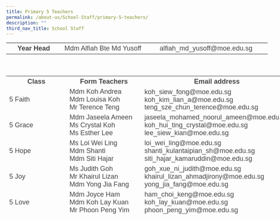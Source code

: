 ```yaml
---
title: Primary 5 Teachers
permalink: /about-us/School-Staff/primary-5-teachers/
description: ""
third_nav_title: School Staff
---
```

<table style="width: 699px; height: 73px;" class="iveo_table ives_tab_simple ive_eobj_center">

<tbody>

<tr>

<th style="width: 146px;"><font color="#444444" face="arial, sans-serif" size="4">Year Head</font></th>

<th style="width: 229px;"><span style="font-weight: normal;"><font color="#444444" face="arial, sans-serif" size="4">Mdm Alfiah&nbsp;Bte Md Yusoff</font></span></th>

<th style="width: 325px;"><font color="#444444" face="arial, sans-serif" size="4"><span style="font-weight: normal;">alfiah_md_yusoff@moe.edu.sg</span></font></th>

</tr>

</tbody>

</table>

<font size="4" face="arial, sans-serif"><span style="line-height: 107%;" lang="EN-SG"></span></font>

<table style="width: 797.312px; height: 370px;" class="ive_eobj_center iveo_table ives_tab_simple">

<tbody>

<tr>

<th style="width: 100px;"><font color="#444444" face="arial, sans-serif" size="4">Class</font></th>

<th style="width: 304px;"><font color="#444444" face="arial, sans-serif" size="4">Form Teachers</font></th>

<th style="width: 393px;"><font color="#444444" face="arial, sans-serif" size="4">Email address</font></th>

</tr>

<tr>

<td><font color="#444444" face="arial, sans-serif" size="4">5 Faith</font></td>

<td><font color="#444444" size="4" face="arial, sans-serif">Mdm Koh Andrea <br> <span style="line-height: 19.26px; line-height: 19.26px;" lang="EN-SG"></span><span style="" class="" lang="EN-SG"></span>Mdm Louisa Koh<br>Mr Terence Teng<span style="" class="" lang="EN-SG"></span></font></td>

<td><font color="#444444" size="4" face="arial, sans-serif">koh_siew_fong@moe.edu.sg koh_kim_lian_a@moe.edu.sg<span style="line-height: 107%;" lang="EN-SG"><br>teng_sze_chun_terence@moe.edu.sg</span><span style="line-height: 107%;" lang="EN-SG"></span></font></td>

</tr>

<tr>

<td><font color="#444444" face="arial, sans-serif" size="4">5 Grace</font></td>

<td><font color="#444444" size="4" face="arial, sans-serif">Mdm Jaseela Ameen <br>Ms Crystal Koh<br> Ms Esther Lee</font></td>

<td><font color="#444444" size="4" face="arial, sans-serif">jaseela_mohamed_noorul_ameen@moe.edu.sg koh_hui_ting_crystal@moe.edu.sg<br>lee_siew_kian@moe.edu.sg<span style="line-height: 107%;" lang="EN-SG"></span></font></td>

</tr>

<tr>

<td><font color="#444444" face="arial, sans-serif" size="4">5 Hope</font></td>

<td><font color="#444444" size="4" face="arial, sans-serif">Ms Loi Wei Ling<br>Mdm Shanti <br>Mdm Siti Hajar<span class="" lang="EN-SG"></span></font></td>

<td><font color="#444444" size="4" face="arial, sans-serif">loi_wei_ling@moe.edu.sg<br>shanti_kulantaipian_sh@moe.edu.sg siti_hajar_kamaruddin@moe.edu.sg</font></td>

</tr>

<tr>

<td><font color="#444444" face="arial, sans-serif" size="4">5 Joy</font></td>

<td><font color="#444444" size="4" face="arial, sans-serif">Ms Judith Goh<br> Mr Khairul Lizan<br>Mdm Yong Jia Fang</font></td>

<td><font color="#444444"><font size="4" face="arial, sans-serif">goh_xue_ni_judith@moe.edu.sg</font> <font face="arial, sans-serif" size="4">khairul_lizan_ahmadjirony@moe.edu.sg<br>yong_jia_fang@moe.edu.sg</font></font></td>

</tr>

<tr>

<td><font color="#444444" face="arial, sans-serif" size="4">5 Love</font></td>

<td><font color="#444444" size="4" face="arial, sans-serif"><span style="line-height: 107%;" lang="EN-SG"></span><span class="" lang="EN-SG"></span><span class="" lang="EN-SG"><span class="" lang="EN-SG">Mdm Joyce Ham<br>Mdm Koh Lay Kuan<br>Mr Phoon Peng Yim</span></span></font></td>

<td><font color="#444444" face="arial, sans-serif" size="4"><span style="line-height: 107%;" lang="EN-SG"></span>ham_choi_keng@moe.edu.sg<br>koh_lay_kuan@moe.edu.sg<br>phoon_peng_yim@moe.edu.sg</font></td>

</tr>

<tr>

<td><font color="#444444" face="arial, sans-serif" size="4">5 Patience</font></td>

<td><font color="#444444" size="4" face="arial, sans-serif"><span style="line-height: 107%;" lang="EN-SG"></span><span class="" lang="EN-SG">Mdm Idayu Dewi<br>Mdm Illi Sakinah <br> </span> <span class="" lang="EN-SG">Jasmin Quek<br> Mdm Illi Sakinah</span></font></td>

<td><font color="#444444" face="arial, sans-serif" size="4">idayu_dewi_bt_juwari@moe.edu.sg<br>ili_sakinah_sarwan@moe.edu.sg<br>quek_kah_hoon@moe.edu.sg <br>ili_sakinah_sarwan@moe.edu.sg</font></td>

</tr>

<tr>

<td><font color="#444444" face="arial, sans-serif" size="4">5 Wisdom&nbsp;&nbsp;&nbsp;&nbsp;&nbsp;&nbsp;&nbsp;&nbsp;&nbsp;&nbsp;&nbsp;&nbsp;&nbsp;&nbsp;&nbsp;&nbsp;</font></td>

<td><font color="#444444" size="4" face="arial, sans-serif">Ms Ling Yuan <br>Mr Muhammad Azhar<br></font> <font size="4" face="arial, sans-serif">Ms Parameswari<br> Mr Sebastian Ooi</font></td>

<td><font color="#444444" size="4" face="arial, sans-serif">ling_yuan@moe.edu.sg <br>muhammad_azhari_shahri@moe.edu.sg <br>parameswari_s_sambasivam@moe.edu.sg<br>ooi_kian_tiong_sebastian@moe.edu.sg </font></td>

<td></td>

<td></td>

</tr>

</tbody>

</table>